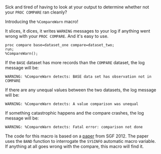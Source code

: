 Sick and tired of having to look at your output to determine whether not your `PROC COMPARE` ran cleanly? 

Introducing the `%CompareWarn` macro! 

It slices, it dices, it writes `WARNING` messages to your log if anything went wrong with your `PROC COMPARE`. And it's easy to use.
```
proc compare base=dataset_one compare=dataset_two;
run;
%CompareWarn();
```
If the `BASE` dataset has more records than the `COMPARE` dataset, the log message will be:
```
WARNING: %CompareWarn detects: BASE data set has observation not in COMPARE
```
If there are any unequal values between the two datasets, the log message will be:
```
WARNING: %CompareWarn detects: A value comparison was unequal
```
If something catastrophic happens and the compare crashes, the log message will be:
```
WARNING: %CompareWarn detects: Fatal error: comparison not done
```

The code for this macro is based on a [paper](http://support.sas.com/resources/papers/proceedings12/063-2012.pdf) from SGF 2012. The paper uses the `BAND` function to interrogate the `SYSINFO` automatic macro variable. If anything at all goes wrong with the compare, this macro will find it.
